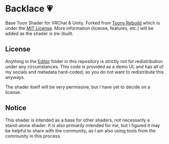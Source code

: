 # Backlace 💗
Base Toon Shader for VRChat & Unity. Forked from [Toony Rebuild](https://github.com/VRLabs/Toony-Standard-Rebuild/tree/main) which is under the [MIT License](https://github.com/VRLabs/Toony-Standard-Rebuild/blob/main/LICENSE). More information (license, features, etc.) will be added as the shader is (re-)built.

## License

Anything in the [Editor](https://github.com/kleineluka/backlace/tree/main/Resources/Luka_Backlace/Editor) folder in this repository is strictly not for redistribution under any circumstances. This code is provided as a demo UI, and has all of my socials and metadata hard-coded, so you do not want to redistribute this anyways.

The shader itself will be very permissive, but I have yet to decide on a license.

## Notice

This shader is intended as a base for other shaders, not necessarily a stand-alone shader. It is also primarily intended for *me*, but I figured it may be helpful to share with the community, as I am also using tools from the community in this process.
